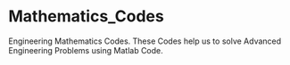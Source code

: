 # Mathematics_Codes
Engineering Mathematics Codes.
These Codes help us to solve Advanced Engineering Problems using Matlab Code.
